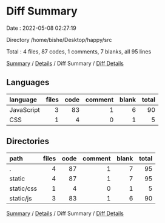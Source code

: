 # Diff Summary

Date : 2022-05-08 02:27:19

Directory /home/bishe/Desktop/happy/src

Total : 4 files,  87 codes, 1 comments, 7 blanks, all 95 lines

[Summary](results.md) / [Details](details.md) / Diff Summary / [Diff Details](diff-details.md)

## Languages
| language | files | code | comment | blank | total |
| :--- | ---: | ---: | ---: | ---: | ---: |
| JavaScript | 3 | 83 | 1 | 6 | 90 |
| CSS | 1 | 4 | 0 | 1 | 5 |

## Directories
| path | files | code | comment | blank | total |
| :--- | ---: | ---: | ---: | ---: | ---: |
| . | 4 | 87 | 1 | 7 | 95 |
| static | 4 | 87 | 1 | 7 | 95 |
| static/css | 1 | 4 | 0 | 1 | 5 |
| static/js | 3 | 83 | 1 | 6 | 90 |

[Summary](results.md) / [Details](details.md) / Diff Summary / [Diff Details](diff-details.md)